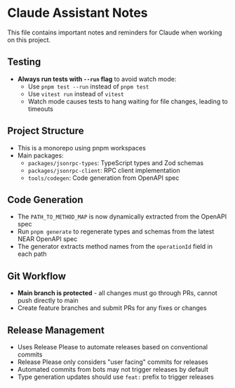 # Claude Assistant Notes

This file contains important notes and reminders for Claude when working on this project.

## Testing

- **Always run tests with `--run` flag** to avoid watch mode:
  - Use `pnpm test --run` instead of `pnpm test`
  - Use `vitest run` instead of `vitest`
  - Watch mode causes tests to hang waiting for file changes, leading to timeouts

## Project Structure

- This is a monorepo using pnpm workspaces
- Main packages:
  - `packages/jsonrpc-types`: TypeScript types and Zod schemas
  - `packages/jsonrpc-client`: RPC client implementation
  - `tools/codegen`: Code generation from OpenAPI spec

## Code Generation

- The `PATH_TO_METHOD_MAP` is now dynamically extracted from the OpenAPI spec
- Run `pnpm generate` to regenerate types and schemas from the latest NEAR OpenAPI spec
- The generator extracts method names from the `operationId` field in each path

## Git Workflow

- **Main branch is protected** - all changes must go through PRs, cannot push directly to main
- Create feature branches and submit PRs for any fixes or changes

## Release Management

- Uses Release Please to automate releases based on conventional commits
- Release Please only considers "user facing" commits for releases
- Automated commits from bots may not trigger releases by default
- Type generation updates should use `feat:` prefix to trigger releases

